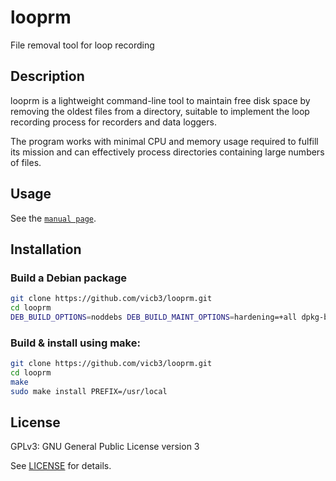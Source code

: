 # looprm

File removal tool for loop recording

## Description

looprm is a lightweight command-line tool to maintain free disk space by
removing the oldest files from a directory, suitable to implement the
loop recording process for recorders and data loggers.

The program works with minimal CPU and memory usage required to fulfill its
mission and can effectively process directories containing large numbers of
files.

## Usage
See the [`manual page`](https://vicb3.github.io/looprm/).

## Installation

### Build a Debian package

```sh
git clone https://github.com/vicb3/looprm.git
cd looprm
DEB_BUILD_OPTIONS=noddebs DEB_BUILD_MAINT_OPTIONS=hardening=+all dpkg-buildpackage -us -uc -b
```

### Build & install using make:

```sh
git clone https://github.com/vicb3/looprm.git
cd looprm
make
sudo make install PREFIX=/usr/local
```

## License

GPLv3: GNU General Public License version 3

See [LICENSE](LICENSE) for details.
